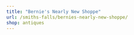 ```yaml
---
title: "Bernie's Nearly New Shoppe"
url: /smiths-falls/bernies-nearly-new-shoppe/
shop: antiques
---
```

